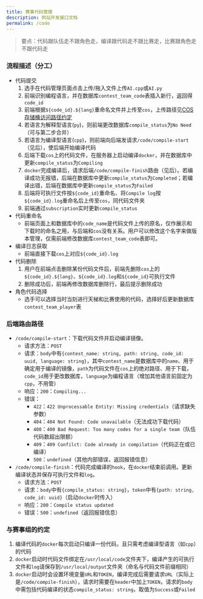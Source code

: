 ```yaml
---
title: 赛事代码管理
description: 网站开发接口文档
permalink: /code
---
```


> 要点：代码跟队伍走不跟角色走，编译跟代码走不跟比赛走，比赛跟角色走不跟代码走

### 流程描述（分工）

- 代码提交
  1. 选手在代码管理页面点击上传/拖入文件上传`AI.cpp`或`AI.py`
  2. 前端识别编程语言，并在数据库`contest_team_code`表插入新行，返回得`code_id`
  3. 前端根据`${code_id}.${lang}`重命名文件并上传至`cos`，上传路径见[COS存储桶访问路径约定](https://eesast.github.io/web/cos)
  4. 若语言为解释型语言(`py`)，则前端更改数据库`compile_status`为`No Need`（可与第二步合并）
  5. 若语言为编译型语言(`cpp`)，则前端向后端发请求`/code/compile-start`（见后），使后端开始编译代码
  6. 后端下载`cos`上的代码文件，在服务器上启动编译`docker`，并在数据库中更新`compile_status`为`Compiling`
  7. `docker`完成编译后，请求后端`/code/compile-finish`路由（见后）。若编译成功无报错，后端在数据库中更新`compile_status`为`Completed`；若编译出错，后端在数据库中更新`compile_status`为`Failed`
  8. 后端将可执行文件按`${code_id}`重命名、将`Compile log`按`${code_id}.log`重命名后上传至`cos`，同代码文件夹
  9. 前端通过`subscription`实时更新`compile_status`
- 代码重命名
  - 前端页面上和数据库中的`code_name`是代码文件上传的原名，仅作展示和下载时的命名之用，与后端和`cos`没有关系。用户可以修改这个名字来做版本管理，仅需前端修改数据库`contest_team_code`表即可。
- 编译日志获取
  - 前端直接下载`cos`上对应`${code_id}.log`
- 代码删除
  1. 用户在前端点击删除某份代码文件后，前端先删除`cos`上的`${code_id}.${lang}`、`${code_id}.log`和`${code_id}`可执行文件
  2. 删除成功后，前端再修改数据库删除行，最后提示删除成功
- 角色代码选择
  - 选手可以选择当时当刻进行天梯和比赛使用的代码，选择好后更新数据库`contest_team_player`表

### 后端路由路径

- `/code/compile-start`：下载代码文件并启动编译镜像。
  - 请求方法：`POST`
  - 请求：`body`中有`{contest_name: string, path: string, code_id: uuid, language: string}`，其中`contest_name`是数据库中的`name`、用于确定用于编译的镜像，`path`为代码文件在`cos`上的绝对路径、用于下载，`code_id`用于更改数据库，`language`为编程语言（增加其他语言前固定为`cpp`，不用管）
  - 响应：`200`：`Compiling...`
  - 错误：
    - `422`：`422 Unprocessable Entity: Missing credentials`（请求缺失参数）
    - `404`：`404 Not Found: Code unavailable`（无法成功下载代码）
    - `400`：`400 Bad Request: Too many codes for a single team`（队伍代码数超出限额）
    - `409`：`409 Confilct: Code already in compilation`（代码正在或已编译）
    - `500`：`undefined`（其他内部错误，返回报错信息）
- `/code/compile-finish`：代码完成编译的`hook`，在`docker`结束前调用。更新编译状态并保存可执行文件和`log`。
  - 请求方法：`POST`
  - 请求：`body`中有`{compile_status: string}`，`token`中有`{path: string, code_id: uuid}`（启动`docker`时传入）
  - 响应：`200`：`Compile status updated`
  - 错误：`500`：`undefined`（返回报错信息）

### 与赛事组的约定

1. 编译代码的`docker`每次启动只编译一份代码，且只需考虑编译型语言（如`cpp`）的代码
2. `docker`启动时代码文件绑定在`/usr/local/code`文件夹下，编译产生的可执行文件和`log`请保存到`/usr/local/output`文件夹（命名与代码文件前缀相同）
3. `docker`启动时会设置环境变量`URL`和`TOKEN`，编译完成后需要请求`URL`（实际上是`/code/compile-finish`），请求时需要在`header`中加上`TOKEN`，请求的`body`中需包括代码编译的状态`compile_status: string`，取值为`Success`或`Failed`
